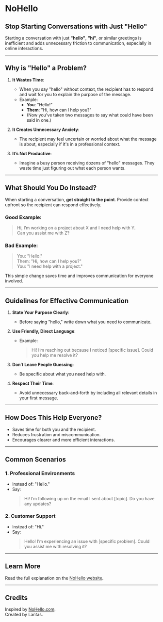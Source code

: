 # NoHello

## Stop Starting Conversations with Just "Hello"

Starting a conversation with just **"hello"**, **"hi"**, or similar greetings is inefficient and adds unnecessary friction to communication, especially in online interactions.

---

## Why is "Hello" a Problem?

1. **It Wastes Time**:  
   - When you say "hello" without context, the recipient has to respond and wait for you to explain the purpose of the message.  
   - Example:  
     - **You**: "Hello!"  
     - **Them**: "Hi, how can I help you?"  
     - (Now you've taken two messages to say what could have been said in one.)

2. **It Creates Unnecessary Anxiety**:  
   - The recipient may feel uncertain or worried about what the message is about, especially if it's in a professional context.

3. **It’s Not Productive**:  
   - Imagine a busy person receiving dozens of "hello" messages. They waste time just figuring out what each person wants.

---

## What Should You Do Instead?

When starting a conversation, **get straight to the point**. Provide context upfront so the recipient can respond effectively.

### Good Example:
> Hi, I’m working on a project about X and I need help with Y.  
> Can you assist me with Z?

### Bad Example:
> You: "Hello."  
> Them: "Hi, how can I help you?"  
> You: "I need help with a project."

This simple change saves time and improves communication for everyone involved.

---

## Guidelines for Effective Communication

1. **State Your Purpose Clearly**:  
   - Before saying "hello," write down what you need to communicate.

2. **Use Friendly, Direct Language**:  
   - Example:  
     > Hi! I’m reaching out because I noticed [specific issue]. Could you help me resolve it?

3. **Don’t Leave People Guessing**:  
   - Be specific about what you need help with.

4. **Respect Their Time**:  
   - Avoid unnecessary back-and-forth by including all relevant details in your first message.

---

## How Does This Help Everyone?

- Saves time for both you and the recipient.  
- Reduces frustration and miscommunication.  
- Encourages clearer and more efficient interactions.

---

## Common Scenarios

### 1. Professional Environments
- Instead of: "Hello."  
- Say:  
  > Hi! I’m following up on the email I sent about [topic]. Do you have any updates?

### 2. Customer Support
- Instead of: "Hi."  
- Say:  
  > Hello! I’m experiencing an issue with [specific problem]. Could you assist me with resolving it?

---

## Learn More

Read the full explanation on the [NoHello website](https://nohello.com/).

---

## Credits

Inspired by [NoHello.com](https://nohello.com/).  
Created by Lantas.

